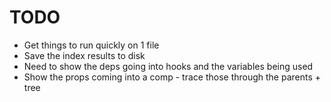 # TODO

- Get things to run quickly on 1 file
- Save the index results to disk
- Need to show the deps going into hooks and the variables being used
- Show the props coming into a comp - trace those through the parents + tree
